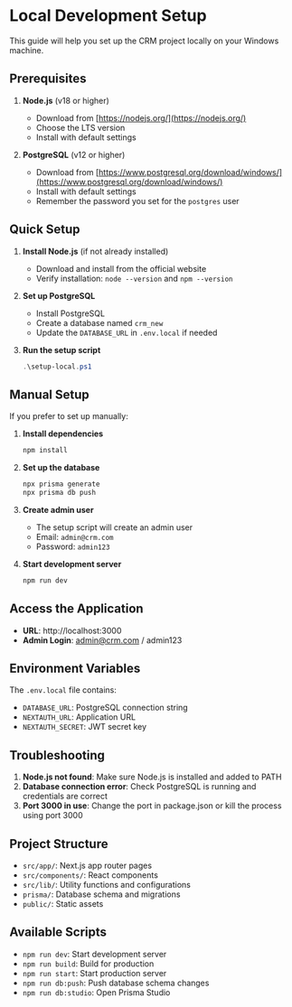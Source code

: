 # Local Development Setup

This guide will help you set up the CRM project locally on your Windows machine.

## Prerequisites

1. **Node.js** (v18 or higher)
   - Download from [https://nodejs.org/](https://nodejs.org/)
   - Choose the LTS version
   - Install with default settings

2. **PostgreSQL** (v12 or higher)
   - Download from [https://www.postgresql.org/download/windows/](https://www.postgresql.org/download/windows/)
   - Install with default settings
   - Remember the password you set for the `postgres` user

## Quick Setup

1. **Install Node.js** (if not already installed)
   - Download and install from the official website
   - Verify installation: `node --version` and `npm --version`

2. **Set up PostgreSQL**
   - Install PostgreSQL
   - Create a database named `crm_new`
   - Update the `DATABASE_URL` in `.env.local` if needed

3. **Run the setup script**
   ```powershell
   .\setup-local.ps1
   ```

## Manual Setup

If you prefer to set up manually:

1. **Install dependencies**
   ```bash
   npm install
   ```

2. **Set up the database**
   ```bash
   npx prisma generate
   npx prisma db push
   ```

3. **Create admin user**
   - The setup script will create an admin user
   - Email: `admin@crm.com`
   - Password: `admin123`

4. **Start development server**
   ```bash
   npm run dev
   ```

## Access the Application

- **URL**: http://localhost:3000
- **Admin Login**: admin@crm.com / admin123

## Environment Variables

The `.env.local` file contains:
- `DATABASE_URL`: PostgreSQL connection string
- `NEXTAUTH_URL`: Application URL
- `NEXTAUTH_SECRET`: JWT secret key

## Troubleshooting

1. **Node.js not found**: Make sure Node.js is installed and added to PATH
2. **Database connection error**: Check PostgreSQL is running and credentials are correct
3. **Port 3000 in use**: Change the port in package.json or kill the process using port 3000

## Project Structure

- `src/app/`: Next.js app router pages
- `src/components/`: React components
- `src/lib/`: Utility functions and configurations
- `prisma/`: Database schema and migrations
- `public/`: Static assets

## Available Scripts

- `npm run dev`: Start development server
- `npm run build`: Build for production
- `npm run start`: Start production server
- `npm run db:push`: Push database schema changes
- `npm run db:studio`: Open Prisma Studio

